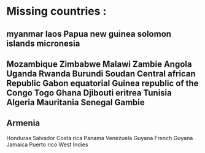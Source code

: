 # Missing countries :

myanmar
laos
Papua new guinea 
solomon islands
micronesia
---
Mozambique
Zimbabwe
Malawi
Zambie
Angola
Uganda
Rwanda
Burundi
Soudan
Central african Republic
Gabon
equatorial Guinea
republic of the Congo
Togo
Ghana
Djibouti
eritrea
Tunisia
Algeria
Mauritania
Senegal 
Gambie
---
Armenia
---
Honduras
Salvador
Costa rica
Panama
Venezuela
Guyana
French Guyana
Jamaica
Puerto rico
West Indies